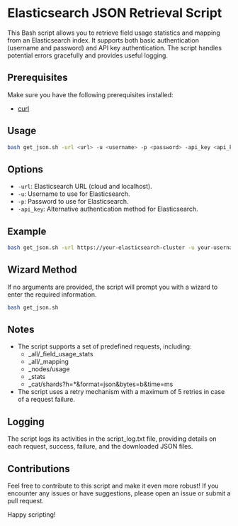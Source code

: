 # Elasticsearch JSON Retrieval Script

This Bash script allows you to retrieve field usage statistics and mapping from an Elasticsearch index. It supports both basic authentication (username and password) and API key authentication. The script handles potential errors gracefully and provides useful logging.

## Prerequisites

Make sure you have the following prerequisites installed:

- [curl](https://curl.se/)

## Usage

```bash
bash get_json.sh -url <url> -u <username> -p <password> -api_key <api_key>
```

## Options
- `-url`: Elasticsearch URL (cloud and localhost).
- `-u`: Username to use for Elasticsearch.
- `-p`: Password to use for Elasticsearch.
- `-api_key`: Alternative authentication method for Elasticsearch.

## Example

```bash
bash get_json.sh -url https://your-elasticsearch-cluster -u your-username -p your-password
```

## Wizard Method

If no arguments are provided, the script will prompt you with a wizard to enter the required information.

```bash
bash get_json.sh
```

## Notes

- The script supports a set of predefined requests, including:
  - _all/_field_usage_stats
  - _all/_mapping
  - _nodes/usage
  - _stats
  - _cat/shards?h=*&format=json&bytes=b&time=ms
- The script uses a retry mechanism with a maximum of 5 retries in case of a request failure.

## Logging

The script logs its activities in the script_log.txt file, providing details on each request, success, failure, and the downloaded JSON files.

## Contributions

Feel free to contribute to this script and make it even more robust! If you encounter any issues or have suggestions, please open an issue or submit a pull request.

Happy scripting!